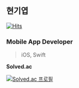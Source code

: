 ## 현기엽 
[![Hits](https://hits.seeyoufarm.com/api/count/incr/badge.svg?url=https%3A%2F%2Fgithub.com%2FKYHyeon%2FKYHyeon&count_bg=%23CBCBCB&title_bg=%23333333&icon=apple.svg&icon_color=%23F5F5F5&title=KYHyeon&edge_flat=false)](https://github.com/KYHyeon)

### Mobile App Developer
> iOS, Swift

**Solved.ac**

[![Solved.ac
프로필](http://mazassumnida.wtf/api/v2/generate_badge?boj=hky)](https://solved.ac/hky)

